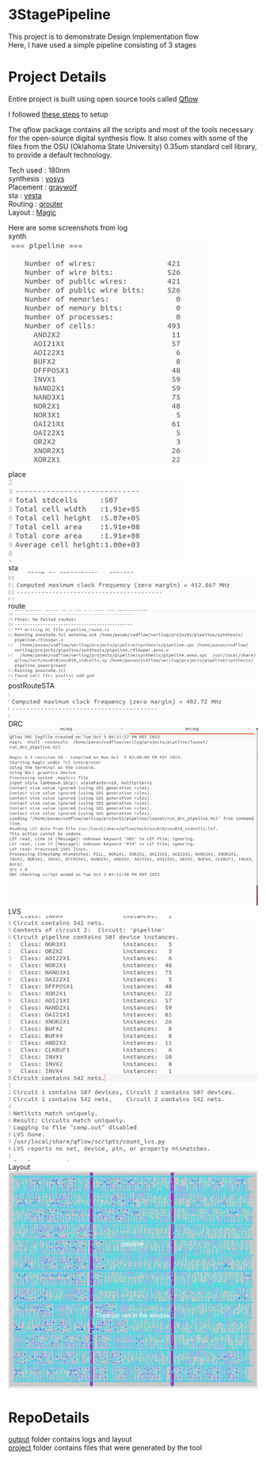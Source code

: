 # 3StagePipeline
This project is to demonstrate Design Implementation flow<br>
Here, I have used a simple pipeline consisting of 3 stages<br>

# Project Details
Entire project is built using open source tools called [Qflow](http://opencircuitdesign.com/qflow/)<br>

I followed [these steps](https://github.com/kunalg123/vsdflow#readme) to setup<br>

The qflow package contains all the scripts and most of the tools necessary for the open-source digital synthesis flow. It also comes with some of the files from the OSU (Oklahoma State University) 0.35um standard cell library, to provide a default technology. 

Tech used : 180nm<br>
synthesis : [yosys](https://github.com/YosysHQ/yosys)<br>
Placement : [graywolf](https://github.com/rubund/graywolf)<br>
sta       : [vesta](http://opencircuitdesign.com/qflow/) <br>
Routing   : [qrouter](https://opencircuitdesign.com/qrouter/)<br>
Layout 	  : [Magic](http://opencircuitdesign.com/magic/)<br>


Here are some screenshots from log<br>
synth<br>
![synth](https://github.com/Pavan-Kendaganna-Swamy/3StagePipeline/blob/main/output/Synth.png)<br>
place<br>
![place](https://github.com/Pavan-Kendaganna-Swamy/3StagePipeline/blob/main/output/Place.png)<br>
sta<br>
![STA](https://github.com/Pavan-Kendaganna-Swamy/3StagePipeline/blob/main/output/sta.png)<br>
route<br>
![Route](https://github.com/Pavan-Kendaganna-Swamy/3StagePipeline/blob/main/output/Route.png)<br>
postRouteSTA<br>
![PostRouteSTA](https://github.com/Pavan-Kendaganna-Swamy/3StagePipeline/blob/main/output/postRouteSTA.png)<br>
DRC<br>
![DRC](https://github.com/Pavan-Kendaganna-Swamy/3StagePipeline/blob/main/output/DRC.png)<br>
LVS<br>
![LVS](https://github.com/Pavan-Kendaganna-Swamy/3StagePipeline/blob/main/output/LVS.png)<br>
Layout<br>
![Layout](https://github.com/Pavan-Kendaganna-Swamy/3StagePipeline/blob/main/output/layout.png)<br>

# RepoDetails
[output](https://github.com/Pavan-Kendaganna-Swamy/3StagePipeline/tree/main/output) folder contains logs and layout <br> 
[project](https://github.com/Pavan-Kendaganna-Swamy/3StagePipeline/tree/main/project) folder contains files that were generated by the tool <br>


